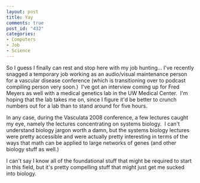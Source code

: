 ```yaml
--- 
layout: post
title: Yay
comments: true
post_id: "432"
categories:
- Computers
- Job
- Science
---
```

So I guess I finally can rest and stop here with my job hunting... I've recently snagged a temporary job working as an audio/visual maintenance person for a vascular disease conference (which is transitioning over to podcast compiling person very soon.)  I've got an interview coming up for Fred Meyers as well with a medical genetics lab in the UW Medical Center.  I'm hoping that the lab takes me on, since I figure it'd be better to crunch numbers out for a lab than to stand around for five hours.

In any case, during the Vasculata 2008 conference, a few lectures caught my eye, namely the lectures concentrating on systems biology.  I can't understand biology jargon worth a damn, but the systems biology lectures were pretty accessible and were actually pretty interesting in terms of the ways that math can be applied to large networks of genes (and other biology stuff as well.)

I can't say I know all of the foundational stuff that might be required to start in this field, but it's pretty compelling stuff that might just get me sucked into biology.
